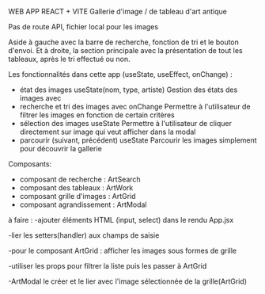 WEB APP REACT + VITE
Gallerie d'image / de tableau d'art antique

Pas de route API, fichier local pour les images

Aside à gauche avec la barre de recherche, fonction de tri et le bouton d'envoi.
Et à droite, la section principale avec la présentation de tout les tableaux, après le tri effectué ou non.


Les fonctionnalités dans cette app (useState, useEffect, onChange) :
- état des images useState(nom, type, artiste)
Gestion des états des images avec 
- recherche et tri des images avec onChange
Permettre à l'utilisateur de filtrer les images en fonction de certain critères
- sélection des images useState
Permettre à l'utilisateur de cliquer directement sur image qui veut afficher dans la modal
- parcourir (suivant, précédent) useState
Parcourir les images simplement pour découvrir la gallerie

Composants: 
- composant de recherche : ArtSearch
- composant des tableaux : ArtWork
- composant grille d'images : ArtGrid
- composant agrandissement : ArtModal

à faire :
-ajouter éléments HTML (input, select) dans le rendu App.jsx

-lier les setters(handler) aux champs de saisie

-pour le composant ArtGrid : afficher les images sous formes de grille

-utiliser les props pour filtrer la liste puis les passer à ArtGrid

-ArtModal le créer et le lier avec l'image sélectionnée de la grille(ArtGrid)
